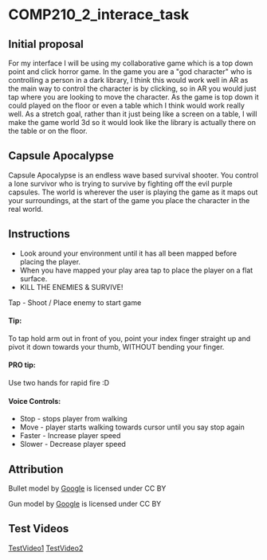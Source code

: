 # COMP210_2_interace_task

## Initial proposal
For my interface I will be using my collaborative game which is a top down point and click horror game. In the game you are a "god character" who is controlling a person in a dark library, I think this would work well in AR as the main way to control the character is by clicking, so in AR you would just tap where you are looking to move the character. As the game is top down it could played on the floor or even a table which I think would work really well. As a stretch goal, rather than it just being like a screen on a table, I will make the game world 3d so it would look like the library is actually there on the table or on the floor.

## Capsule Apocalypse
Capsule Apocalypse is an endless wave based survival shooter. You control a lone survivor who is trying to survive by fighting off the evil purple capsules. The world is wherever the user is playing the game as it maps out your surroundings, at the start of the game you place the character in the real world.

## Instructions
* Look around your environment until it has all been mapped before placing the player.
* When you have mapped your play area tap to place the player on a flat surface.
* KILL THE ENEMIES & SURVIVE!

Tap - Shoot / Place enemy to start game
#### Tip: #### 
To tap hold arm out in front of you, point your index finger straight up and pivot it down towards your thumb, WITHOUT bending your finger.
#### PRO tip: #####
Use two hands for rapid fire :D

#### Voice Controls: ####
* Stop - stops player from walking
* Move - player starts walking towards cursor until you say stop again
* Faster - Increase player speed
* Slower - Decrease player speed

## Attribution
Bullet model by [Google](https://poly.google.com/view/2_eJPKc_a_D) is licensed under CC BY

Gun model by [Google](https://poly.google.com/view/4Rq3N_nqFRT) is licensed under CC BY 

## Test Videos

[TestVideo1](https://youtu.be/-EDqyhaGc4Q)
[TestVideo2](https://youtu.be/P30OfhuLyDE)

